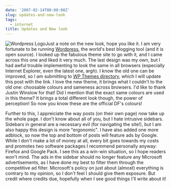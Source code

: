 ```yaml
---
date: '2007-02-14T00:00:00Z'
slug: updates-and-new-look
tags:
  - internet
title: Updates and New look
---
```


![Wordpress
Logo](http://img164.imageshack.us/img164/9038/wordpresslogoxv7.jpg 'Wordpress Logo')Just
a note on the new look, hope you like it. I am very fortunate to be running
[Wordpress](http://wordpress.org/ 'Wordpress Blogging Software'), the world's
best blogging tool (and it is open source). I looked up the fabulous theme site
to go with it, and I came across this one and liked it very much. The last
design was my own, but I had awful trouble implementing to look the same in all
browsers (especially Internet Explorer, even the latest one, argh). I know the
old one can be improved, so I am submitting to
[WP Themes directory](http://themes.wordpress.net/ 'Wordpress Themes'), which I
will update this post with the link. I love the new theme, it brings what I
couldn't to the old one: choosable colours and sameness across browsers. I'd
like to thank Justin Winslow for that! Did I mention that the exact same colours
are used in this theme? It brings a total different look though, the power of
perception! So now you know these are the official DF's colours!

Further to this, I appreiciate the way posts (on their own page) now take up the
whole page. I don't know about all of you, but I hate intrusive sidebars.
Sidebars in general are a necessary evil (for navigating the site!), but I am
also happy this design is more "ergonomic". I have also added one more adblock,
so now the top and bottom of posts will feature ads by Google. While I don't
make a lot of money at all, every bit goes towards my costs and promotes two
software packages I recommend personally anyway: Firefox and Google Pack. I see
this as a win-win situation, so I hope readers won't mind. The ads in the
sidebar should no longer feature any Microsoft advertisements, as I have done my
best to filter them through the competitive ad filter. Microsoft's policy on
just about (almost) everything is contrary to my opinion, so I don't feel I
should give them exposure. But credit where credits due, hopefully when I see
good things I'll write about it!
